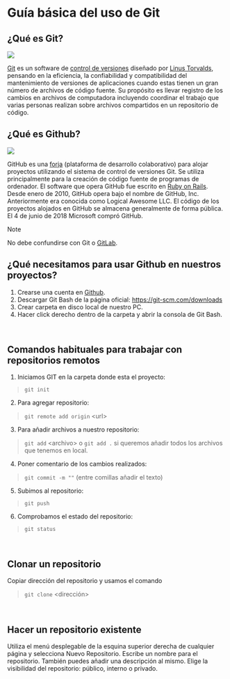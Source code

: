 # Guía básica del uso de Git <br>

## ¿Qué es Git? 

![](https://embarcados.com.br/wp-content/uploads/2015/02/imagem-de-destaque-39.png.webp)

[Git](https://es.wikipedia.org/wiki/Git) es un software de [control de versiones](https://es.wikipedia.org/wiki/Control_de_versiones) diseñado por [Linus Torvalds](https://es.wikipedia.org/wiki/Linus_Torvalds), pensando en la eficiencia, la confiabilidad y compatibilidad del mantenimiento de versiones de aplicaciones cuando estas tienen un gran número de archivos de código fuente. Su propósito es llevar registro de los cambios en archivos de computadora incluyendo coordinar el trabajo que varias personas realizan sobre archivos compartidos en un repositorio de código.


## ¿Qué es Github?

![](https://cdn.prod.website-files.com/5f5a53e153805db840dae2db/64e79ca5aff2fb7295bfddf9_github-que-es.jpg)

GitHub es una [forja](https://es.wikipedia.org/wiki/Forja_(software)) (plataforma de desarrollo colaborativo) para alojar proyectos utilizando el sistema de control de versiones Git. Se utiliza principalmente para la creación de código fuente de programas de ordenador. El software que opera GitHub fue escrito en [Ruby on Rails](https://es.wikipedia.org/wiki/Ruby_on_Rails). Desde enero de 2010, GitHub opera bajo el nombre de GitHub, Inc. Anteriormente era conocida como Logical Awesome LLC. El código de los proyectos alojados en GitHub se almacena generalmente de forma pública. El 4 de junio de 2018 Microsoft compró GitHub.

> [!NOTE]
> No debe confundirse con Git o [GitLab](https://es.wikipedia.org/wiki/GitLab).


## ¿Qué necesitamos para usar Github en nuestros proyectos?

1. Crearse una cuenta en [Github](https://github.com/).
2. Descargar Git Bash de la página oficial: https://git-scm.com/downloads
3. Crear carpeta en disco local de nuestro PC.
4. Hacer click derecho dentro de la carpeta y abrir la consola de Git Bash.
<br>


## Comandos habituales para trabajar con repositorios remotos

1. Iniciamos GIT en la carpeta donde esta el proyecto:
> `git init`
2. Para agregar repositorio:
> `git remote add origin` \<url>
3. Para añadir archivos a nuestro repositorio:
> `git add` \<archivo> o `git add .` si queremos añadir todos los archivos que tenemos en local.
4. Poner comentario de los cambios realizados:
> `git commit -m ""` \(entre comillas añadir el texto)
5. Subimos al repositorio:
> `git push`
6. Comprobamos el estado del repositorio:
> `git status`
<br>

## Clonar un repositorio
Copiar dirección del repositorio y usamos el comando 
> `git clone` \<dirección>
<br>

## Hacer un repositorio existente
Utiliza el menú desplegable de la esquina superior derecha de cualquier página y selecciona Nuevo Repositorio. Escribe un nombre para el repositorio. También puedes añadir una descripción al mismo. Elige la visibilidad del repositorio: público, interno o privado.
<br>

